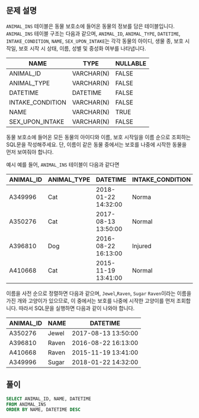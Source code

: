 ## 문제 설명
`ANIMAL_INS` 테이블은 동물 보호소에 들어온 동물의 정보를 담은 테이블입니다.
`ANIMAL_INS` 테이블 구조는 다음과 같으며, `ANIMAL_ID`, `ANIMAL_TYPE`, `DATETIME`, `INTAKE_CONDITION`, `NAME`, `SEX_UPON_INTAKE`는
각각 동물의 아이디, 생물 종, 보호 시작일, 보호 시작 시 상태, 이름, 성별 및 중성화 여부를 나타냅니다.

|NAME|TYPE|NULLABLE|
|---|---|---|
|ANIMAL_ID|VARCHAR(N)|FALSE|
|ANIMAL_TYPE|VARCHAR(N)|FALSE|
|DATETIME|DATETIME|	FALSE|
|INTAKE_CONDITION|VARCHAR(N)|FALSE|
|NAME|VARCHAR(N)|TRUE|
|SEX_UPON_INTAKE|VARCHAR(N)|FALSE|

동물 보호소에 들어온 모든 동물의 아이디와 이름, 보호 시작일을 이름 순으로 조회하는 SQL문을 작성해주세요.
단, 이름이 같은 동물 중에서는 보호를 나중에 시작한 동물을 먼저 보여줘야 합니다.

예시
예를 들어, `ANIMAL_INS` 테이블이 다음과 같다면

|ANIMAL_ID|ANIMAL_TYPE|DATETIME|INTAKE_CONDITION|NAME|SEX_UPON_INTAKE|
|---|---|---|---|---|---|
|A349996|Cat|2018-01-22 14:32:00|Norma||Sugar|Neutered Male|
|A350276|Cat|2017-08-13 13:50:00|Normal|Jewel|Spayed Female|
|A396810|Dog|2016-08-22 16:13:00|Injured|Raven|Spayed Female|
|A410668|Cat|2015-11-19 13:41:00|Normal|Raven|Spayed| Female|

이름을 사전 순으로 정렬하면 다음과 같으며, `Jewel`,`Raven`, `Sugar`
`Raven`이라는 이름을 가진 개와 고양이가 있으므로, 이 중에서는 보호를 나중에 시작한 고양이를 먼저 조회합니다.
따라서 SQL문을 실행하면 다음과 같이 나와야 합니다.

|ANIMAL_ID|NAME|DATETIME|
|---|---|---|
|A350276|Jewel|2017-08-13 13:50:00|
|A396810|Raven|2016-08-22 16:13:00|
|A410668|Raven|2015-11-19 13:41:00|
|A349996|Sugar|2018-01-22 14:32:00|

## 풀이

```SQL
SELECT ANIMAL_ID, NAME, DATETIME
FROM ANIMAL_INS
ORDER BY NAME, DATETIME DESC
```
